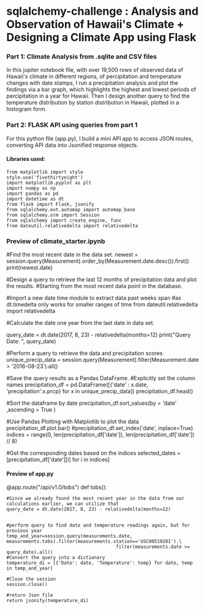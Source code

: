 # sqlalchemy-challenge : Analysis and Observation of Hawaii's Climate + Designing a Climate App using Flask

### Part 1: Climate Analysis from .sqlite and CSV files

In this jupiter notebook file, with over 19,500 rows of observed data of Hawaii's climate in different regions, of percipitation and temperature changes with date stamps, I run a precipitation analysis and plot the findings via a bar graph, which highlights the highest and lowest periods of percipitation in a year for Hawaii. Then I design another query to find the temperature distribution by station distribution in Hawaii, plotted in a histogram form. 

### Part 2: FLASK API using queries from part 1

For this python file (app.py), I build a mini API app to access JSON routes, converting API data into Jsonified response objects.

#### Libraries used:

```
from matplotlib import style
style.use('fivethirtyeight')
import matplotlib.pyplot as plt
import numpy as np
import pandas as pd
import datetime as dt
from flask import Flask, jsonify
from sqlalchemy.ext.automap import automap_base
from sqlalchemy.orm import Session
from sqlalchemy import create_engine, func
from dateutil.relativedelta import relativedelta
```

### Preview of climate_starter.ipynb

#Find the most recent date in the data set.
newest = session.query(Measurement).order_by(Measurement.date.desc()).first()
print(newest.date)

#Design a query to retrieve the last 12 months of precipitation data and plot the results. 
#Starting from the most recent data point in the database. 

#Import a new date time module to extract data past weeks span
#as dt.timedelta only works for smaller ranges of time
from dateutil.relativedelta import relativedelta

#Calculate the date one year from the last date in data set.

query_date = dt.date(2017, 8, 23) - relativedelta(months=12)
print("Query Date: ", query_date)

#Perform a query to retrieve the data and precipitation scores
unique_precip_data = session.query(Measurement).filter(Measurement.date > '2016-08-23').all()

#Save the query results as a Pandas DataFrame. 
#Explicitly set the column names
precipitation_df = pd.DataFrame([{'date' : x.date, 'precipitation':x.prcp} for x in unique_precip_data])
precipitation_df.head()

#Sort the dataframe by date
precipitation_df.sort_values(by = 'date' ,ascending = True )

#Use Pandas Plotting with Matplotlib to plot the data
precipitation_df.plot.bar()
#precipitation_df.set_index('date', inplace=True)
indices = range(0, len(precipitation_df['date']), len(precipitation_df['date']) // 8)

#Get the corresponding dates based on the indices
selected_dates = [precipitation_df['date'][i] for i in indices]

#### Preview of app.py

@app.route("/api/v1.0/tobs")
def tobs():

    #Since we already found the most recent year in the data from our calculations earlier, we can utilize that
    query_date = dt.date(2017, 8, 23) - relativedelta(months=12)


    #perform query to find date and temperature readings again, but for previous year
    temp_and_year=session.query(measurements.date, measurements.tobs).filter(measurements.station=='USC00519281').\
                                            filter(measurements.date >= query_date).all()
    #Convert the query into a dictionary
    temperature_di = [{'Date': date, 'Temperature': temp} for date, temp in temp_and_year]

    #Close the session
    session.close()

    #return Json file
    return jsonify(temperature_di)
